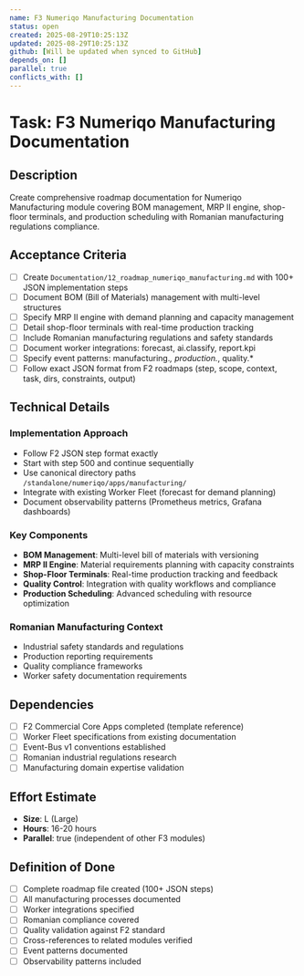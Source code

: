 ```yaml
---
name: F3 Numeriqo Manufacturing Documentation
status: open
created: 2025-08-29T10:25:13Z
updated: 2025-08-29T10:25:13Z
github: [Will be updated when synced to GitHub]
depends_on: []
parallel: true
conflicts_with: []
---
```


# Task: F3 Numeriqo Manufacturing Documentation

## Description

Create comprehensive roadmap documentation for Numeriqo Manufacturing module covering BOM management, MRP II engine, shop-floor terminals, and production scheduling with Romanian manufacturing regulations compliance.

## Acceptance Criteria

- [ ] Create `Documentation/12_roadmap_numeriqo_manufacturing.md` with 100+ JSON implementation steps
- [ ] Document BOM (Bill of Materials) management with multi-level structures
- [ ] Specify MRP II engine with demand planning and capacity management
- [ ] Detail shop-floor terminals with real-time production tracking
- [ ] Include Romanian manufacturing regulations and safety standards
- [ ] Document worker integrations: forecast, ai.classify, report.kpi
- [ ] Specify event patterns: manufacturing.*, production.*, quality.*
- [ ] Follow exact JSON format from F2 roadmaps (step, scope, context, task, dirs, constraints, output)

## Technical Details

### **Implementation Approach**
- Follow F2 JSON step format exactly
- Start with step 500 and continue sequentially  
- Use canonical directory paths `/standalone/numeriqo/apps/manufacturing/`
- Integrate with existing Worker Fleet (forecast for demand planning)
- Document observability patterns (Prometheus metrics, Grafana dashboards)

### **Key Components**
- **BOM Management**: Multi-level bill of materials with versioning
- **MRP II Engine**: Material requirements planning with capacity constraints  
- **Shop-Floor Terminals**: Real-time production tracking and feedback
- **Quality Control**: Integration with quality workflows and compliance
- **Production Scheduling**: Advanced scheduling with resource optimization

### **Romanian Manufacturing Context**
- Industrial safety standards and regulations
- Production reporting requirements
- Quality compliance frameworks
- Worker safety documentation requirements

## Dependencies

- [ ] F2 Commercial Core Apps completed (template reference)
- [ ] Worker Fleet specifications from existing documentation
- [ ] Event-Bus v1 conventions established
- [ ] Romanian industrial regulations research
- [ ] Manufacturing domain expertise validation

## Effort Estimate

- **Size**: L (Large)
- **Hours**: 16-20 hours
- **Parallel**: true (independent of other F3 modules)

## Definition of Done

- [ ] Complete roadmap file created (100+ JSON steps)
- [ ] All manufacturing processes documented
- [ ] Worker integrations specified
- [ ] Romanian compliance covered
- [ ] Quality validation against F2 standard
- [ ] Cross-references to related modules verified
- [ ] Event patterns documented
- [ ] Observability patterns included
